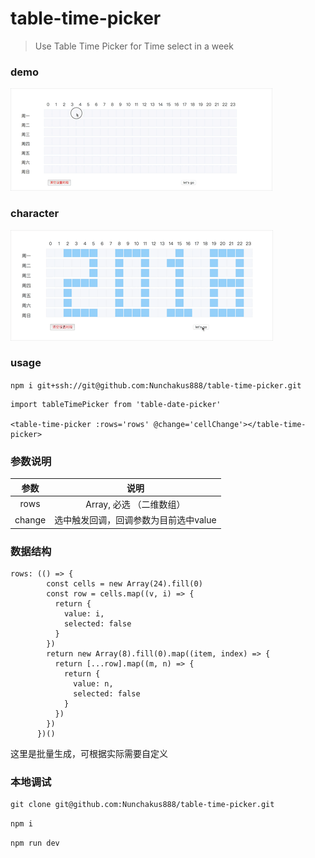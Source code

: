 # table-time-picker

> Use Table Time Picker for Time select in a week

### demo

![](./demo.gif)


### character
![](./demo2018.gif)

### usage

`npm i git+ssh://git@github.com:Nunchakus888/table-time-picker.git`

```
import tableTimePicker from 'table-date-picker'

<table-time-picker :rows='rows' @change='cellChange'></table-time-picker>
```
### 参数说明

| 参数 |  说明 |                    
| :---:| :---: |
| rows | Array, 必选 （二维数组）
| change | 选中触发回调，回调参数为目前选中value


### 数据结构
```
rows: (() => {
        const cells = new Array(24).fill(0)
        const row = cells.map((v, i) => {
          return {
            value: i,
            selected: false
          }
        })
        return new Array(8).fill(0).map((item, index) => {
          return [...row].map((m, n) => {
            return {
              value: n,
              selected: false
            }
          })
        })
      })()
```

这里是批量生成，可根据实际需要自定义


### 本地调试
```
git clone git@github.com:Nunchakus888/table-time-picker.git
```
`npm i`

`npm run dev`
